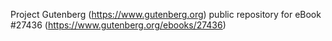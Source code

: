 Project Gutenberg (https://www.gutenberg.org) public repository for eBook #27436 (https://www.gutenberg.org/ebooks/27436)
